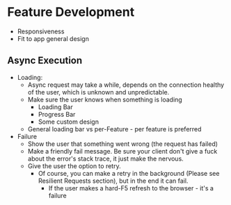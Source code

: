 # Feature Development

- Responsiveness
- Fit to app general design

## Async Execution

- Loading:
  - Async request may take a while, depends on the connection healthy of the user, which is unknown and unpredictable.
  - Make sure the user knows when something is loading
    - Loading Bar
    - Progress Bar
    - Some custom design
  - General loading bar vs per-Feature - per feature is preferred
- Failure
  - Show the user that something went wrong (the request has failed)
  - Make a friendly fail message. Be sure your client don't give a fuck about the error's stack trace, it just make the nervous.
  - Give the user the option to retry.
    - Of course, you can make a retry in the background (Please see Resilient Requests section), but in the end it can fail.
      - If the user makes a hard-F5 refresh to the browser - it's a failure
